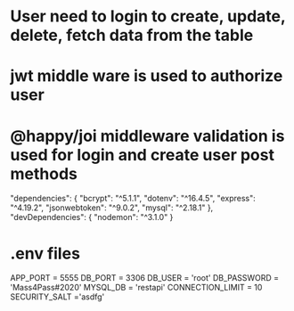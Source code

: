# User need to login to create, update, delete, fetch data from the table
# jwt middle ware is used to authorize user
# @happy/joi middleware validation is used for login and create user post methods

"dependencies": {
    "bcrypt": "^5.1.1",
    "dotenv": "^16.4.5",
    "express": "^4.19.2",
    "jsonwebtoken": "^9.0.2",
    "mysql": "^2.18.1"
  },
  "devDependencies": {
    "nodemon": "^3.1.0"
  }


  # .env files
  APP_PORT = 5555
DB_PORT = 3306
DB_USER = 'root'
DB_PASSWORD = 'Mass4Pass#2020'
MYSQL_DB = 'restapi'
CONNECTION_LIMIT = 10
SECURITY_SALT ='asdfg'
